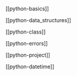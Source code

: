 
[[python-basics]]

[[python-data_structures]]

[[python-class]]

[[python-errors]]

[[python-project]]

[[python-datetime]]
